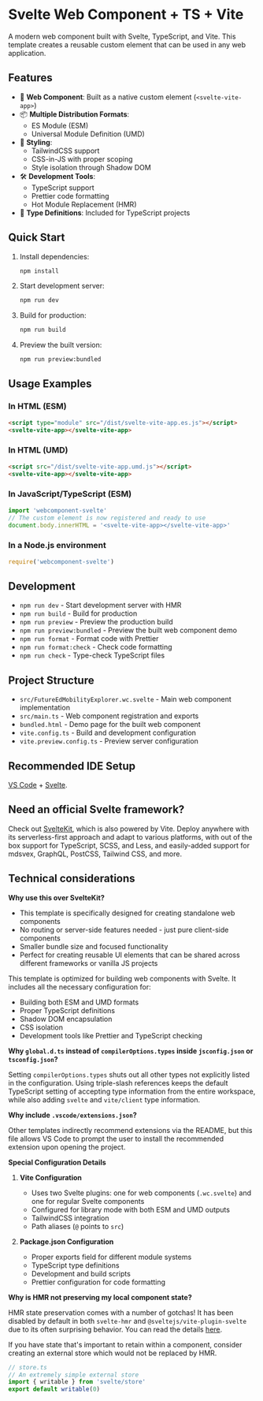 # Svelte Web Component + TS + Vite

A modern web component built with Svelte, TypeScript, and Vite. This template creates a reusable custom element that can be used in any web application.

## Features

- 🧩 **Web Component**: Built as a native custom element (`<svelte-vite-app>`)
- 📦 **Multiple Distribution Formats**: 
  - ES Module (ESM)
  - Universal Module Definition (UMD)
- 🎨 **Styling**: 
  - TailwindCSS support
  - CSS-in-JS with proper scoping
  - Style isolation through Shadow DOM
- 🛠️ **Development Tools**:
  - TypeScript support
  - Prettier code formatting
  - Hot Module Replacement (HMR)
- 📝 **Type Definitions**: Included for TypeScript projects

## Quick Start

1. Install dependencies:
   ```bash
   npm install
   ```

2. Start development server:
   ```bash
   npm run dev
   ```

3. Build for production:
   ```bash
   npm run build
   ```

4. Preview the built version:
   ```bash
   npm run preview:bundled
   ```

## Usage Examples

### In HTML (ESM)
```html
<script type="module" src="/dist/svelte-vite-app.es.js"></script>
<svelte-vite-app></svelte-vite-app>
```

### In HTML (UMD)
```html
<script src="/dist/svelte-vite-app.umd.js"></script>
<svelte-vite-app></svelte-vite-app>
```

### In JavaScript/TypeScript (ESM)
```typescript
import 'webcomponent-svelte'
// The custom element is now registered and ready to use
document.body.innerHTML = '<svelte-vite-app></svelte-vite-app>'
```

### In a Node.js environment
```javascript
require('webcomponent-svelte')
```

## Development

- `npm run dev` - Start development server with HMR
- `npm run build` - Build for production
- `npm run preview` - Preview the production build
- `npm run preview:bundled` - Preview the built web component demo
- `npm run format` - Format code with Prettier
- `npm run format:check` - Check code formatting
- `npm run check` - Type-check TypeScript files

## Project Structure

- `src/FutureEdMobilityExplorer.wc.svelte` - Main web component implementation
- `src/main.ts` - Web component registration and exports
- `bundled.html` - Demo page for the built web component
- `vite.config.ts` - Build and development configuration
- `vite.preview.config.ts` - Preview server configuration

## Recommended IDE Setup

[VS Code](https://code.visualstudio.com/) + [Svelte](https://marketplace.visualstudio.com/items?itemName=svelte.svelte-vscode).

## Need an official Svelte framework?

Check out [SvelteKit](https://github.com/sveltejs/kit#readme), which is also powered by Vite. Deploy anywhere with its serverless-first approach and adapt to various platforms, with out of the box support for TypeScript, SCSS, and Less, and easily-added support for mdsvex, GraphQL, PostCSS, Tailwind CSS, and more.

## Technical considerations

**Why use this over SvelteKit?**

- This template is specifically designed for creating standalone web components
- No routing or server-side features needed - just pure client-side components
- Smaller bundle size and focused functionality
- Perfect for creating reusable UI elements that can be shared across different frameworks or vanilla JS projects

This template is optimized for building web components with Svelte. It includes all the necessary configuration for:
- Building both ESM and UMD formats
- Proper TypeScript definitions
- Shadow DOM encapsulation
- CSS isolation
- Development tools like Prettier and TypeScript checking

**Why `global.d.ts` instead of `compilerOptions.types` inside `jsconfig.json` or `tsconfig.json`?**

Setting `compilerOptions.types` shuts out all other types not explicitly listed in the configuration. Using triple-slash references keeps the default TypeScript setting of accepting type information from the entire workspace, while also adding `svelte` and `vite/client` type information.

**Why include `.vscode/extensions.json`?**

Other templates indirectly recommend extensions via the README, but this file allows VS Code to prompt the user to install the recommended extension upon opening the project.

**Special Configuration Details**

1. **Vite Configuration**
   - Uses two Svelte plugins: one for web components (`.wc.svelte`) and one for regular Svelte components
   - Configured for library mode with both ESM and UMD outputs
   - TailwindCSS integration
   - Path aliases (`@` points to `src`)

2. **Package.json Configuration**
   - Proper exports field for different module systems
   - TypeScript type definitions
   - Development and build scripts
   - Prettier configuration for code formatting

**Why is HMR not preserving my local component state?**

HMR state preservation comes with a number of gotchas! It has been disabled by default in both `svelte-hmr` and `@sveltejs/vite-plugin-svelte` due to its often surprising behavior. You can read the details [here](https://github.com/rixo/svelte-hmr#svelte-hmr).

If you have state that's important to retain within a component, consider creating an external store which would not be replaced by HMR.

```ts
// store.ts
// An extremely simple external store
import { writable } from 'svelte/store'
export default writable(0)
```
